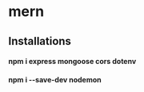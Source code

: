 # mern

## Installations

#### npm i express mongoose cors dotenv

#### npm i --save-dev nodemon 
 

